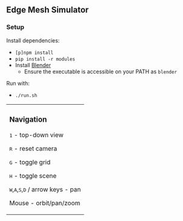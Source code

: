 ## Edge Mesh Simulator 

### Setup
Install dependencies:

- `[p]npm install`
- `pip install -r modules`
- Install [Blender](https://www.blender.org/download/)
	- Ensure the executable is accessible on your PATH as `blender`

Run with: 
- `./run.sh`

<table><tr><td>

### Navigation

<kbd>1</kbd> - top-down view

<kbd>R</kbd> - reset camera

<kbd>G</kbd> - toggle grid

<kbd>H</kbd> - toggle scene

<kbd>W</kbd>,<kbd>A</kbd>,<kbd>S</kbd>,<kbd>D</kbd> / arrow keys - pan

Mouse - orbit/pan/zoom

</td></tr></table>
